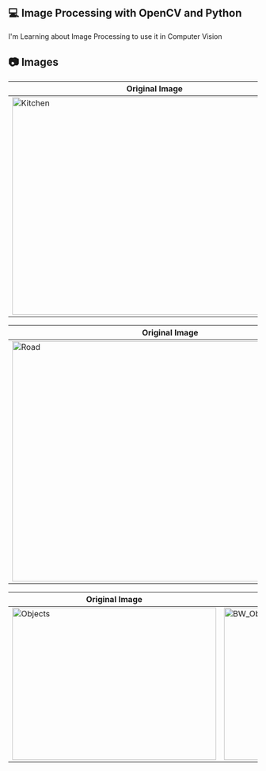 💻 Image Processing with OpenCV and Python
---
I'm Learning about Image Processing to use it in Computer Vision

📷 Images
---
|Original Image|Black and White|Negative|
|---|---|---|
|<img width="575" height="439" alt="Kitchen" src="https://github.com/user-attachments/assets/00b111e4-8f19-4898-a60b-630c423be727" />|<img width="575" height="439" alt="BW_Kitchen" src="https://github.com/user-attachments/assets/8a46bffb-32e5-4c0f-8c5e-dc4c38ee6336" />|<img width="575" height="439" alt="Negative_Kitchen" src="https://github.com/user-attachments/assets/67d8af1e-b625-46a8-aeed-7362b1179391" />|

|Original Image|Gray Scale|
|---|---|
|<img width="638" height="485" alt="Road" src="https://github.com/user-attachments/assets/f743786d-afcf-46f7-82ac-a5430589f0ff" />|<img width="638" height="485" alt="Grey_road" src="https://github.com/user-attachments/assets/b7c51f8f-5bb7-4ba7-bb04-4fea218885e9" />|

|Original Image|Binary|Border Using Neighbors|Border Using Shrinking Difference|
|---|---|---|---|
|<img width="412" height="307" alt="Objects" src="https://github.com/user-attachments/assets/89335891-6d8f-48f8-9234-950f396db068" />|<img width="412" height="307" alt="BW_Objects" src="https://github.com/user-attachments/assets/afe16f93-ab85-454d-9e17-bc539e9512e7" />|<img width="412" height="307" alt="BW_Objects_Border" src="https://github.com/user-attachments/assets/845526df-7b08-4ff1-b471-2b8a07111217" />|<img width="412" height="307" alt="BW_Objects_Border_Shrinking" src="https://github.com/user-attachments/assets/acc7b24b-7742-4e71-95e9-ab86e7f44c83" />



